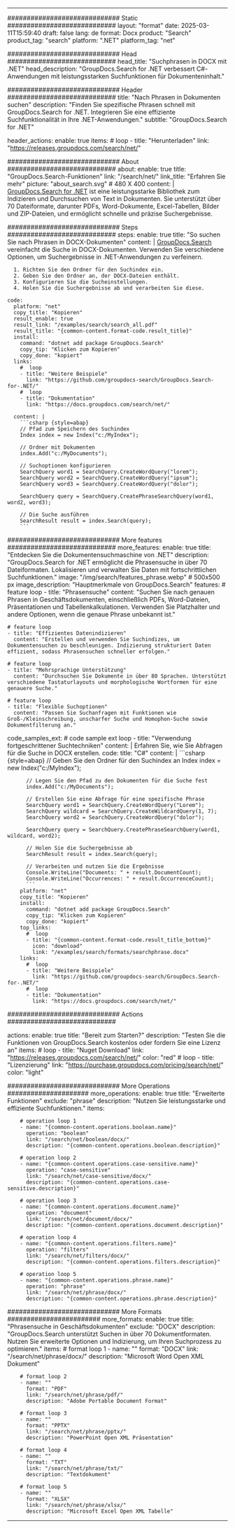 
---
############################# Static ############################
layout: "format"
date:  2025-03-11T15:59:40
draft: false
lang: de
format: Docx
product: "Search"
product_tag: "search"
platform: ".NET"
platform_tag: "net"

############################# Head ############################
head_title: "Suchphrasen in DOCX mit .NET"
head_description: "GroupDocs.Search for .NET verbessert C#-Anwendungen mit leistungsstarken Suchfunktionen für Dokumenteninhalt."

############################# Header ############################
title: "Nach Phrasen in Dokumenten suchen" 
description: "Finden Sie spezifische Phrasen schnell mit GroupDocs.Search for .NET. Integrieren Sie eine effiziente Suchfunktionalität in Ihre .NET-Anwendungen."
subtitle: "GroupDocs.Search for .NET" 

header_actions:
  enable: true
  items:
    #  loop
    - title: "Herunterladen"
      link: "https://releases.groupdocs.com/search/net/"
      
############################# About ############################
about:
    enable: true
    title: "GroupDocs.Search-Funktionen"
    link: "/search/net/"
    link_title: "Erfahren Sie mehr"
    picture: "about_search.svg" # 480 X 400
    content: |
       [GroupDocs.Search for .NET](/search/net/) ist eine leistungsstarke Bibliothek zum Indizieren und Durchsuchen von Text in Dokumenten. Sie unterstützt über 70 Dateiformate, darunter PDFs, Word-Dokumente, Excel-Tabellen, Bilder und ZIP-Dateien, und ermöglicht schnelle und präzise Suchergebnisse.

############################# Steps ############################
steps:
    enable: true
    title: "So suchen Sie nach Phrasen in DOCX-Dokumenten"
    content: |
      [GroupDocs.Search](/search/net/) vereinfacht die Suche in DOCX-Dokumenten. Verwenden Sie verschiedene Optionen, um Suchergebnisse in .NET-Anwendungen zu verfeinern.
      
      1. Richten Sie den Ordner für den Suchindex ein.
      2. Geben Sie den Ordner an, der DOCX-Dateien enthält.
      3. Konfigurieren Sie die Sucheinstellungen.
      4. Holen Sie die Suchergebnisse ab und verarbeiten Sie diese.
   
    code:
      platform: "net"
      copy_title: "Kopieren"
      result_enable: true
      result_link: "/examples/search/search_all.pdf"
      result_title: "{common-content.format-code.result_title}"
      install:
        command: "dotnet add package GroupDocs.Search"
        copy_tip: "Klicken zum Kopieren"
        copy_done: "kopiert"
      links:
        #  loop
        - title: "Weitere Beispiele"
          link: "https://github.com/groupdocs-search/GroupDocs.Search-for-.NET/"
        #  loop
        - title: "Dokumentation"
          link: "https://docs.groupdocs.com/search/net/"
          
      content: |
        ```csharp {style=abap}
        // Pfad zum Speichern des Suchindex
        Index index = new Index("c:/MyIndex");

        // Ordner mit Dokumenten
        index.Add("c:/MyDocuments");

        // Suchoptionen konfigurieren
        SearchQuery word1 = SearchQuery.CreateWordQuery("lorem");
        SearchQuery word2 = SearchQuery.CreateWordQuery("ipsum");
        SearchQuery word3 = SearchQuery.CreateWordQuery("dolor");

        SearchQuery query = SearchQuery.CreatePhraseSearchQuery(word1, word2, word3);

        // Die Suche ausführen
        SearchResult result = index.Search(query);
        ```            

############################# More features ############################
more_features:
  enable: true
  title: "Entdecken Sie die Dokumentensuchmaschine von .NET"
  description: "GroupDocs.Search for .NET ermöglicht die Phrasensuche in über 70 Dateiformaten. Lokalisieren und verwalten Sie Daten mit fortschrittlichen Suchfunktionen."
  image: "/img/search/features_phrase.webp" # 500x500 px
  image_description: "Hauptmerkmale von GroupDocs.Search"
  features:
    # feature loop
    - title: "Phrasensuche"
      content: "Suchen Sie nach genauen Phrasen in Geschäftsdokumenten, einschließlich PDFs, Word-Dateien, Präsentationen und Tabellenkalkulationen. Verwenden Sie Platzhalter und andere Optionen, wenn die genaue Phrase unbekannt ist."

    # feature loop
    - title: "Effizientes Datenindizieren"
      content: "Erstellen und verwenden Sie Suchindizes, um Dokumentensuchen zu beschleunigen. Indizierung strukturiert Daten effizient, sodass Phrasensuchen schneller erfolgen."

    # feature loop
    - title: "Mehrsprachige Unterstützung"
      content: "Durchsuchen Sie Dokumente in über 80 Sprachen. Unterstützt verschiedene Tastaturlayouts und morphologische Wortformen für eine genauere Suche."

    # feature loop
    - title: "Flexible Suchoptionen"
      content: "Passen Sie Suchanfragen mit Funktionen wie Groß-/Kleinschreibung, unscharfer Suche und Homophon-Suche sowie Dokumentfilterung an."
      
  code_samples_ext:
    # code sample ext loop
    - title: "Verwendung fortgeschrittener Suchtechniken"
      content: |
        Erfahren Sie, wie Sie Abfragen für die Suche in DOCX erstellen.
      code:
        title: "C#"
        content: |
          ```csharp {style=abap}
          // Geben Sie den Ordner für den Suchindex an
          Index index = new Index("c:/MyIndex");
              
          // Legen Sie den Pfad zu den Dokumenten für die Suche fest
          index.Add("c:/MyDocuments");

          // Erstellen Sie eine Abfrage für eine spezifische Phrase
          SearchQuery word1 = SearchQuery.CreateWordQuery("Lorem");
          SearchQuery wildcard = SearchQuery.CreateWildcardQuery(1, 7);
          SearchQuery word2 = SearchQuery.CreateWordQuery("dolor");

          SearchQuery query = SearchQuery.CreatePhraseSearchQuery(word1, wildcard, word2);

          // Holen Sie die Suchergebnisse ab
          SearchResult result = index.Search(query);
          
          // Verarbeiten und nutzen Sie die Ergebnisse
          Console.WriteLine("Documents: " + result.DocumentCount);
          Console.WriteLine("Occurrences: " + result.OccurrenceCount);
          ```
        platform: "net"
        copy_title: "Kopieren"
        install:
          command: "dotnet add package GroupDocs.Search"
          copy_tip: "Klicken zum Kopieren"
          copy_done: "kopiert"
        top_links:
          #  loop
          - title: "{common-content.format-code.result_title_bottom}"
            icon: "download"
            link: "/examples/search/formats/searchphrase.docx"
        links:
          #  loop
          - title: "Weitere Beispiele"
            link: "https://github.com/groupdocs-search/GroupDocs.Search-for-.NET/"
          #  loop
          - title: "Dokumentation"
            link: "https://docs.groupdocs.com/search/net/"
            

            


############################# Actions ############################

actions:
  enable: true
  title: "Bereit zum Starten?"
  description: "Testen Sie die Funktionen von GroupDocs.Search kostenlos oder fordern Sie eine Lizenz an"
  items:
    #  loop
    - title: "Nuget Download"
      link: "https://releases.groupdocs.com/search/net/"
      color: "red"
        #  loop
    - title: "Lizenzierung"
      link: "https://purchase.groupdocs.com/pricing/search/net/"
      color: "light"


############################# More Operations #####################
more_operations:
    enable: true
    title: "Erweiterte Funktionen"
    exclude: "phrase"
    description: "Nutzen Sie leistungsstarke und effiziente Suchfunktionen."
    items: 
          
        # operation loop 1
        - name: "{common-content.operations.boolean.name}"
          operation: "boolean"
          link: "/search/net/boolean/docx/"
          description: "{common-content.operations.boolean.description}"

        # operation loop 2
        - name: "{common-content.operations.case-sensitive.name}"
          operation: "case-sensitive"
          link: "/search/net/case-sensitive/docx/"
          description: "{common-content.operations.case-sensitive.description}"

        # operation loop 3
        - name: "{common-content.operations.document.name}"
          operation: "document"
          link: "/search/net/document/docx/"
          description: "{common-content.operations.document.description}"

        # operation loop 4
        - name: "{common-content.operations.filters.name}"
          operation: "filters"
          link: "/search/net/filters/docx/"
          description: "{common-content.operations.filters.description}"

        # operation loop 5
        - name: "{common-content.operations.phrase.name}"
          operation: "phrase"
          link: "/search/net/phrase/docx/"
          description: "{common-content.operations.phrase.description}"
          
        
          
############################# More Formats ########################
more_formats:
    enable: true
    title: "Phrasensuche in Geschäftsdokumenten"
    exclude: "DOCX"
    description: "GroupDocs.Search unterstützt Suchen in über 70 Dokumentformaten. Nutzen Sie erweiterte Optionen und Indizierung, um Ihren Suchprozess zu optimieren."
    items: 
        # format loop 1
        - name: ""
          format: "DOCX"
          link: "/search/net/phrase/docx/"
          description: "Microsoft Word Open XML Dokument"
          
        # format loop 2
        - name: ""
          format: "PDF"
          link: "/search/net/phrase/pdf/"
          description: "Adobe Portable Document Format"
          
        # format loop 3
        - name: ""
          format: "PPTX"
          link: "/search/net/phrase/pptx/"
          description: "PowerPoint Open XML Präsentation"

        # format loop 4
        - name: ""
          format: "TXT"
          link: "/search/net/phrase/txt/"
          description: "Textdokument"
          
        # format loop 5
        - name: ""
          format: "XLSX"
          link: "/search/net/phrase/xlsx/"
          description: "Microsoft Excel Open XML Tabelle"
  

---